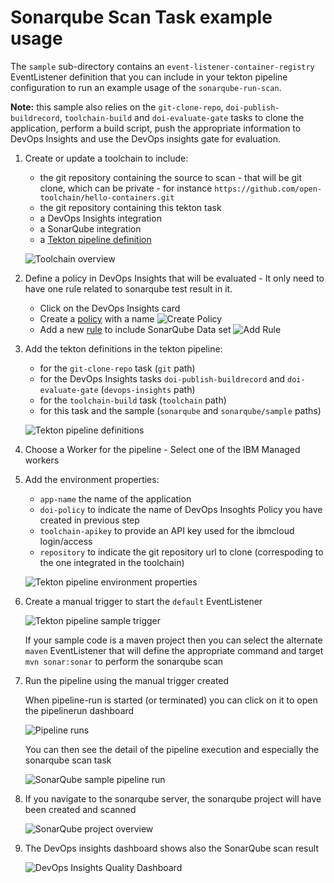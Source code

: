 # Sonarqube Scan Task example usage
The `sample` sub-directory contains an `event-listener-container-registry` EventListener definition that you can include in your tekton pipeline configuration to run an example usage of the `sonarqube-run-scan`.

**Note:** this sample also relies on the `git-clone-repo`, `doi-publish-buildrecord`, `toolchain-build` and `doi-evaluate-gate`  tasks to clone the application, perform a build script, push the appropriate information to DevOps Insights and use the DevOps insights gate for evaluation.

1) Create or update a toolchain to include:

   - the git repository containing the source to scan - that will be git clone, which can be private - for instance `https://github.com/open-toolchain/hello-containers.git`
   - the git repository containing this tekton task
   - a DevOps Insights integration
   - a SonarQube integration
   - a [Tekton pipeline definition](https://cloud.ibm.com/docs/ContinuousDelivery?topic=ContinuousDelivery-tekton-pipelines#create_tekton_pipeline)

   ![Toolchain overview](./images/sonarqube-toolchain-overview.png)

2) Define a policy in DevOps Insights that will be evaluated - It only need to have one rule related to sonarqube test result in it.
    - Click on the DevOps Insights card
    - Create a [policy](https://cloud.ibm.com/docs/ContinuousDelivery?topic=ContinuousDelivery-defining-policies-rules#create_policies) with a name
      ![Create Policy](./images/doi-new-policy.png)
    - Add a new [rule](https://cloud.ibm.com/docs/ContinuousDelivery?topic=ContinuousDelivery-defining-policies-rules#create_policies) to include SonarQube Data set
      ![Add Rule](./images/doi-create-rule.png)

3) Add the tekton definitions in the tekton pipeline:

   - for the `git-clone-repo` task (`git` path)
   - for the DevOps Insights tasks `doi-publish-buildrecord` and `doi-evaluate-gate` (`devops-insights` path)
   - for the `toolchain-build` task (`toolchain` path)
   - for this task and the sample (`sonarqube` and `sonarqube/sample` paths)

   ![Tekton pipeline definitions](./images/sonarqube-pipeline-definitions.png)

4) Choose a Worker for the pipeline - Select one of the IBM Managed workers

5) Add the environment properties:

   - `app-name` the name of the application
   - `doi-policy` to indicate the name of DevOps Insoghts Policy you have created in previous step
   - `toolchain-apikey` to provide an API key used for the ibmcloud login/access
   - `repository` to indicate the git repository url to clone (correspoding to the one integrated in the toolchain)

   ![Tekton pipeline environment properties](./images/sonarqube-pipeline-environment-properties.png)

5) Create a manual trigger to start the `default` EventListener

   ![Tekton pipeline sample trigger](./images/sonarqube-pipeline-sample-trigger.png)

   If your sample code is a maven project then you can select the alternate `maven` EventListener that will define the appropriate command and target `mvn sonar:sonar` to perform the sonarqube scan

6) Run the pipeline using the manual trigger created
 
   When pipeline-run is started (or terminated) you can click on it to open the pipelinerun dashboard

   ![Pipeline runs](./images/sonarqube-pipeline-runs.png)

   You can then see the detail of the pipeline execution and especially the sonarqube scan task

   ![SonarQube sample pipeline run](./images/sonarqube-sample-pipeline-run.png)

7) If you navigate to the sonarqube server, the sonarqube project will have been created and scanned 

   ![SonarQube project overview](./images/sonarqube-project-overview.png)

8) The DevOps insights dashboard shows also the SonarQube scan result

   ![DevOps Insights Quality Dashboard](./images/sonarqube-doi-quality-dashboard.png)
